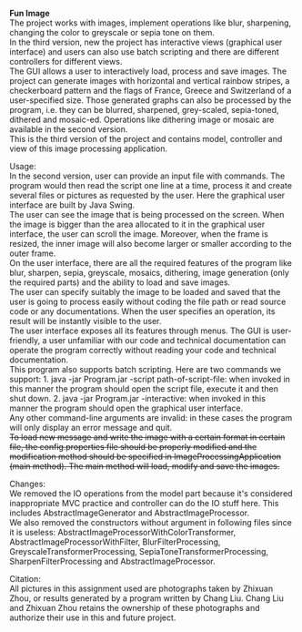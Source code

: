 **Fun Image**  
The project works with images, implement operations like blur, sharpening, changing the color to greyscale or sepia tone on them.   
In the third version, new the project has interactive views (graphical user interface) and users can also use batch scripting and there are different controllers for different views.   
The GUI allows a user to interactively load, process and save images. The project can generate images with horizontal and vertical rainbow stripes, a checkerboard pattern and the flags of France, Greece and Switzerland of a user-specified size. Those generated graphs can also be processed by the program, i.e. they can be blurred, sharpened, grey-scaled, sepia-toned, dithered and mosaic-ed. Operations like dithering image or mosaic are available in the second version.   
This is the third version of the project and contains model, controller and view of this image processing application.    

Usage:  
In the second version, user can provide an input file with commands. The program would then read the script one line at a time, process it and create several files or pictures as requested by the user. Here the graphical user interface are built by Java Swing.   
The user can see the image that is being processed on the screen. When the image is bigger than the area allocated to it in the graphical user interface, the user can scroll the image. Moreover, when the frame is resized, the inner image will also become larger or smaller according to the outer frame.   
On the user interface, there are all the required features of the program like blur, sharpen, sepia, greyscale, mosaics, dithering, image generation (only the required parts) and the ability to load and save images.   
The user can specify suitably the image to be loaded and saved that the user is going to process easily without coding the file path or read source code or any documentations. When the user specifies an operation, its result will be instantly visible to the user.   
The user interface exposes all its features through menus. The GUI is user-friendly, a user unfamiliar with our code and technical documentation can operate the program correctly without reading your code and technical documentation.   
This program also supports batch scripting. Here are two commands we support: 1. java -jar Program.jar -script path-of-script-file: when invoked in this manner the program should open the script file, execute it and then shut down. 2. java -jar Program.jar -interactive: when invoked in this manner the program should open the graphical user interface.  
Any other command-line arguments are invalid: in these cases the program will only display an error message and quit.  
~~To load new message and write the image with a certain format in certain file, the config.properties file should be properly modified and the modification method should be specified in ImageProcessingApplication (main method). The main method will load, modify and save the images.~~  


Changes:  
We removed the IO operations from the model part because it's considered inappropriate MVC practice and controller can do the IO stuff here. This includes AbstractImageGenerator and AbstractImageProcessor.  
We also removed the constructors without argument in following files since it is useless: AbstractImageProcessorWithColorTransformer, AbstractImageProcessorWithFilter, BlurFilterProcessing, GreyscaleTransformerProcessing, SepiaToneTransformerProcessing, SharpenFilterProcessing and AbstractImageProcessor.

Citation:  
All pictures in this assignment used are photographs taken by Zhixuan Zhou, or results generated by a program written by Chang Liu. Chang Liu and Zhixuan Zhou retains the ownership of these photographs and authorize their use in this and future project.